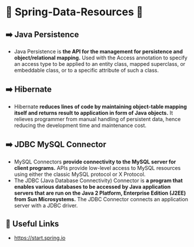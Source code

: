 # 🌱 Spring-Data-Resources 🌱

## ➡️ Java Persistence
- Java Persistence is **the API for the management for persistence and object/relational mapping.** Used with the Access annotation to specify an access type to be applied to an entity class, mapped superclass, or embeddable class, or to a specific attribute of such a class.

## ➡️ Hibernate
- Hibernate **reduces lines of code by maintaining object-table mapping itself and returns result to application in form of Java objects.** It relieves programmer from manual handling of persistent data, hence reducing the development time and maintenance cost.

## ➡️ JDBC MySQL Connector
- MySQL Connectors **provide connectivity to the MySQL server for client programs.** APIs provide low-level access to MySQL resources using either the classic MySQL protocol or X Protocol.
- The JDBC (Java Database Connectivity) Connector is **a program that enables various databases to be accessed by Java application servers that are run on the Java 2 Platform, Enterprise Edition (J2EE) from Sun Microsystems.** The JDBC Connector connects an application server with a JDBC driver.

## 🔗 Useful Links
 - https://start.spring.io
